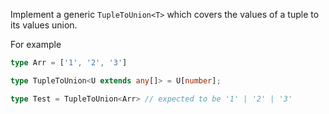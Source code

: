 Implement a generic `TupleToUnion<T>` which covers the values of a tuple to its values union.

For example

```ts
type Arr = ['1', '2', '3']

type TupleToUnion<U extends any[]> = U[number];

type Test = TupleToUnion<Arr> // expected to be '1' | '2' | '3'
```
